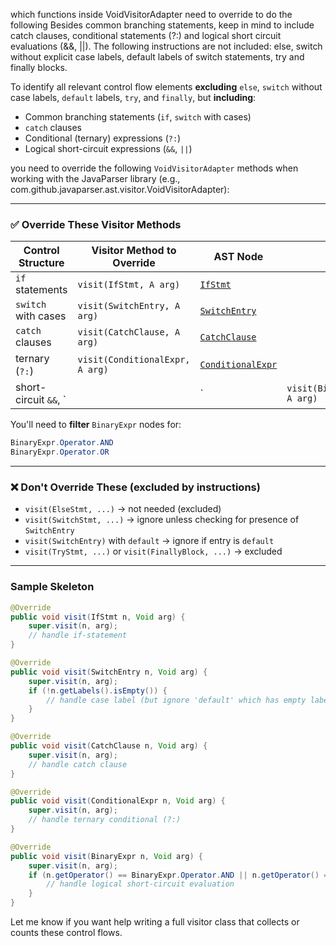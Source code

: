 which functions inside VoidVisitorAdapter need to override to do the following Besides common branching statements,
keep in mind to include catch clauses, conditional statements (?:) and logical short circuit evaluations (&&, ||).
The following instructions are not included: else, switch without explicit case labels, default labels of switch statements,
try and finally blocks.


To identify all relevant control flow elements **excluding** `else`, `switch` without case labels, `default` labels, `try`, and `finally`, but **including**:

* Common branching statements (`if`, `switch` with cases)
* `catch` clauses
* Conditional (ternary) expressions (`?:`)
* Logical short-circuit expressions (`&&`, `||`)

you need to override the following `VoidVisitorAdapter` methods when working with the JavaParser library (e.g., com.github.javaparser.ast.visitor.VoidVisitorAdapter):

---

### ✅ **Override These Visitor Methods**

| Control Structure      | Visitor Method to Override      | AST Node                                                                                                                                     |                            |                                                                                                                                    |
| ---------------------- | ------------------------------- | -------------------------------------------------------------------------------------------------------------------------------------------- | -------------------------- | ---------------------------------------------------------------------------------------------------------------------------------- |
| `if` statements        | `visit(IfStmt, A arg)`          | [`IfStmt`](https://javadoc.io/doc/com.github.javaparser/javaparser-core/latest/com/github/javaparser/ast/stmt/IfStmt.html)                   |                            |                                                                                                                                    |
| `switch` with cases    | `visit(SwitchEntry, A arg)`     | [`SwitchEntry`](https://javadoc.io/doc/com.github.javaparser/javaparser-core/latest/com/github/javaparser/ast/stmt/SwitchEntry.html)         |                            |                                                                                                                                    |
| `catch` clauses        | `visit(CatchClause, A arg)`     | [`CatchClause`](https://javadoc.io/doc/com.github.javaparser/javaparser-core/latest/com/github/javaparser/ast/stmt/CatchClause.html)         |                            |                                                                                                                                    |
| ternary (`?:`)         | `visit(ConditionalExpr, A arg)` | [`ConditionalExpr`](https://javadoc.io/doc/com.github.javaparser/javaparser-core/latest/com/github/javaparser/ast/expr/ConditionalExpr.html) |                            |                                                                                                                                    |
| short-circuit `&&`, \` |                                 | \`                                                                                                                                           | `visit(BinaryExpr, A arg)` | [`BinaryExpr`](https://javadoc.io/doc/com.github.javaparser/javaparser-core/latest/com/github/javaparser/ast/expr/BinaryExpr.html) |

You'll need to **filter** `BinaryExpr` nodes for:

```java
BinaryExpr.Operator.AND
BinaryExpr.Operator.OR
```

---

### ❌ **Don't Override These (excluded by instructions)**

* `visit(ElseStmt, ...)` → not needed (excluded)
* `visit(SwitchStmt, ...)` → ignore unless checking for presence of `SwitchEntry`
* `visit(SwitchEntry)` with `default` → ignore if entry is `default`
* `visit(TryStmt, ...)` or `visit(FinallyBlock, ...)` → excluded

---

### Sample Skeleton

```java
@Override
public void visit(IfStmt n, Void arg) {
    super.visit(n, arg);
    // handle if-statement
}

@Override
public void visit(SwitchEntry n, Void arg) {
    super.visit(n, arg);
    if (!n.getLabels().isEmpty()) {
        // handle case label (but ignore 'default' which has empty label)
    }
}

@Override
public void visit(CatchClause n, Void arg) {
    super.visit(n, arg);
    // handle catch clause
}

@Override
public void visit(ConditionalExpr n, Void arg) {
    super.visit(n, arg);
    // handle ternary conditional (?:)
}

@Override
public void visit(BinaryExpr n, Void arg) {
    super.visit(n, arg);
    if (n.getOperator() == BinaryExpr.Operator.AND || n.getOperator() == BinaryExpr.Operator.OR) {
        // handle logical short-circuit evaluation
    }
}
```

Let me know if you want help writing a full visitor class that collects or counts these control flows.


